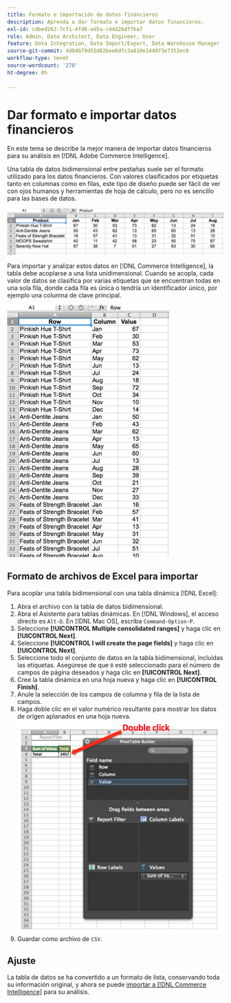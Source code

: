 ```yaml
---
title: Formato e importación de datos financieros
description: Aprenda a dar formato e importar datos financieros.
exl-id: cdbed262-7cf1-4fd6-ad5a-c44d26dffba7
role: Admin, Data Architect, Data Engineer, User
feature: Data Integration, Data Import/Export, Data Warehouse Manager
source-git-commit: 4d04b79d55d02bee6dfc3a810e144073e7353ec0
workflow-type: tm+mt
source-wordcount: '278'
ht-degree: 0%

---
```


# Dar formato e importar datos financieros

En este tema se describe la mejor manera de importar datos financieros para su análisis en [!DNL Adobe Commerce Intelligence].

Una tabla de datos bidimensional entre pestañas suele ser el formato utilizado para los datos financieros. Con valores clasificados por etiquetas tanto en columnas como en filas, este tipo de diseño puede ser fácil de ver con ojos humanos y herramientas de hoja de cálculo, pero no es sencillo para las bases de datos.

![Formato de tabla cruzada que muestra datos en el diseño de tabla dinámica](../../mbi/assets/crosstab.png)

Para importar y analizar estos datos en [!DNL Commerce Intelligence], la tabla debe acoplarse a una lista unidimensional. Cuando se acopla, cada valor de datos se clasifica por varias etiquetas que se encuentran todas en una sola fila, donde cada fila es única o tendría un identificador único, por ejemplo una columna de clave principal.

![Formato plano que muestra datos en diseño de columnas](../../mbi/assets/flattened.png)

## Formato de archivos de Excel para importar

Para acoplar una tabla bidimensional con una tabla dinámica [!DNL Excel]:

1. Abra el archivo con la tabla de datos bidimensional.
1. Abra el Asistente para tablas dinámicas. En [!DNL Windows], el acceso directo es `Alt-D`. En [!DNL Mac OS], escriba `Command-Option-P`.
1. Seleccione **[!UICONTROL Multiple consolidated ranges]** y haga clic en **[!UICONTROL Next]**.
1. Seleccione **[!UICONTROL I will create the page fields]** y haga clic en **[!UICONTROL Next]**.
1. Seleccione todo el conjunto de datos en la tabla bidimensional, incluidas las etiquetas. Asegúrese de que `0` esté seleccionado para el número de campos de página deseados y haga clic en **[!UICONTROL Next]**.
1. Cree la tabla dinámica en una hoja nueva y haga clic en **[!UICONTROL Finish]**.
1. Anule la selección de los campos de columna y fila de la lista de campos.
1. Haga doble clic en el valor numérico resultante para mostrar los datos de origen aplanados en una hoja nueva.
   ![Lista de campos de tabla dinámica de Excel que muestra doble clic para expandir](../../mbi/assets/pivot-table-double-click.png)
1. Guardar como archivo de `CSV`.

## Ajuste

La tabla de datos se ha convertido a un formato de lista, conservando toda su información original, y ahora se puede [importar a [!DNL Commerce Intelligence]](../data-analyst/importing-data/connecting-data/using-file-uploader.md) para su análisis.
